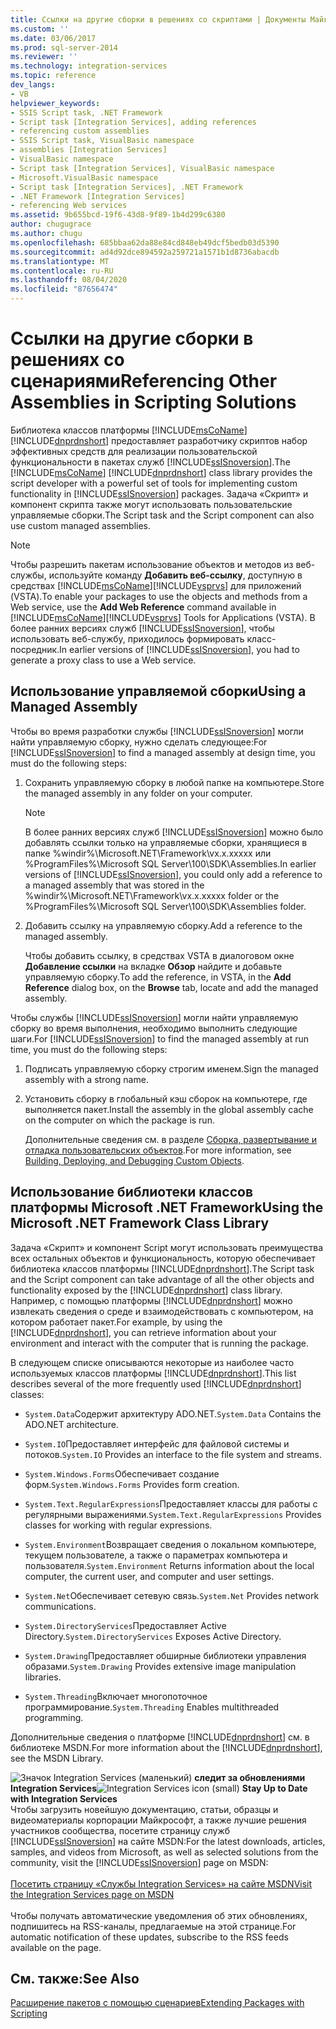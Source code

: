 ```yaml
---
title: Ссылки на другие сборки в решениях со скриптами | Документы Майкрософт
ms.custom: ''
ms.date: 03/06/2017
ms.prod: sql-server-2014
ms.reviewer: ''
ms.technology: integration-services
ms.topic: reference
dev_langs:
- VB
helpviewer_keywords:
- SSIS Script task, .NET Framework
- Script task [Integration Services], adding references
- referencing custom assemblies
- SSIS Script task, VisualBasic namespace
- assemblies [Integration Services]
- VisualBasic namespace
- Script task [Integration Services], VisualBasic namespace
- Microsoft.VisualBasic namespace
- Script task [Integration Services], .NET Framework
- .NET Framework [Integration Services]
- referencing Web services
ms.assetid: 9b655bcd-19f6-43d8-9f89-1b4d299c6380
author: chugugrace
ms.author: chugu
ms.openlocfilehash: 685bbaa62da88e84cd848eb49dcf5bedb03d5390
ms.sourcegitcommit: ad4d92dce894592a259721a1571b1d8736abacdb
ms.translationtype: MT
ms.contentlocale: ru-RU
ms.lasthandoff: 08/04/2020
ms.locfileid: "87656474"
---
```

# <a name="referencing-other-assemblies-in-scripting-solutions"></a><span data-ttu-id="153ef-102">Ссылки на другие сборки в решениях со сценариями</span><span class="sxs-lookup"><span data-stu-id="153ef-102">Referencing Other Assemblies in Scripting Solutions</span></span>
  <span data-ttu-id="153ef-103">Библиотека классов платформы [!INCLUDE[msCoName](../../includes/msconame-md.md)] [!INCLUDE[dnprdnshort](../../includes/dnprdnshort-md.md)] предоставляет разработчику скриптов набор эффективных средств для реализации пользовательской функциональности в пакетах служб [!INCLUDE[ssISnoversion](../../includes/ssisnoversion-md.md)].</span><span class="sxs-lookup"><span data-stu-id="153ef-103">The [!INCLUDE[msCoName](../../includes/msconame-md.md)] [!INCLUDE[dnprdnshort](../../includes/dnprdnshort-md.md)] class library provides the script developer with a powerful set of tools for implementing custom functionality in [!INCLUDE[ssISnoversion](../../includes/ssisnoversion-md.md)] packages.</span></span> <span data-ttu-id="153ef-104">Задача «Скрипт» и компонент скрипта также могут использовать пользовательские управляемые сборки.</span><span class="sxs-lookup"><span data-stu-id="153ef-104">The Script task and the Script component can also use custom managed assemblies.</span></span>

> [!NOTE]
>  <span data-ttu-id="153ef-105">Чтобы разрешить пакетам использование объектов и методов из веб-службы, используйте команду **Добавить веб-ссылку**, доступную в средствах [!INCLUDE[msCoName](../../includes/msconame-md.md)][!INCLUDE[vsprvs](../../includes/vsprvs-md.md)] для приложений (VSTA).</span><span class="sxs-lookup"><span data-stu-id="153ef-105">To enable your packages to use the objects and methods from a Web service, use the **Add Web Reference** command available in [!INCLUDE[msCoName](../../includes/msconame-md.md)][!INCLUDE[vsprvs](../../includes/vsprvs-md.md)] Tools for Applications (VSTA).</span></span> <span data-ttu-id="153ef-106">В более ранних версиях служб [!INCLUDE[ssISnoversion](../../includes/ssisnoversion-md.md)], чтобы использовать веб-службу, приходилось формировать класс-посредник.</span><span class="sxs-lookup"><span data-stu-id="153ef-106">In earlier versions of [!INCLUDE[ssISnoversion](../../includes/ssisnoversion-md.md)], you had to generate a proxy class to use a Web service.</span></span>

## <a name="using-a-managed-assembly"></a><span data-ttu-id="153ef-107">Использование управляемой сборки</span><span class="sxs-lookup"><span data-stu-id="153ef-107">Using a Managed Assembly</span></span>
 <span data-ttu-id="153ef-108">Чтобы во время разработки службы [!INCLUDE[ssISnoversion](../../includes/ssisnoversion-md.md)] могли найти управляемую сборку, нужно сделать следующее:</span><span class="sxs-lookup"><span data-stu-id="153ef-108">For [!INCLUDE[ssISnoversion](../../includes/ssisnoversion-md.md)] to find a managed assembly at design time, you must do the following steps:</span></span>

1.  <span data-ttu-id="153ef-109">Сохранить управляемую сборку в любой папке на компьютере.</span><span class="sxs-lookup"><span data-stu-id="153ef-109">Store the managed assembly in any folder on your computer.</span></span>

    > [!NOTE]
    >  <span data-ttu-id="153ef-110">В более ранних версиях служб [!INCLUDE[ssISnoversion](../../includes/ssisnoversion-md.md)] можно было добавлять ссылки только на управляемые сборки, хранящиеся в папке %windir%\Microsoft.NET\Framework\vx.x.xxxxx или %ProgramFiles%\Microsoft SQL Server\100\SDK\Assemblies.</span><span class="sxs-lookup"><span data-stu-id="153ef-110">In earlier versions of [!INCLUDE[ssISnoversion](../../includes/ssisnoversion-md.md)], you could only add a reference to a managed assembly that was stored in the %windir%\Microsoft.NET\Framework\vx.x.xxxxx folder or the %ProgramFiles%\Microsoft SQL Server\100\SDK\Assemblies folder.</span></span>

2.  <span data-ttu-id="153ef-111">Добавить ссылку на управляемую сборку.</span><span class="sxs-lookup"><span data-stu-id="153ef-111">Add a reference to the managed assembly.</span></span>

     <span data-ttu-id="153ef-112">Чтобы добавить ссылку, в средствах VSTA в диалоговом окне **Добавление ссылки** на вкладке **Обзор** найдите и добавьте управляемую сборку.</span><span class="sxs-lookup"><span data-stu-id="153ef-112">To add the reference, in VSTA, in the **Add Reference** dialog box, on the **Browse** tab, locate and add the managed assembly.</span></span>

 <span data-ttu-id="153ef-113">Чтобы службы [!INCLUDE[ssISnoversion](../../includes/ssisnoversion-md.md)] могли найти управляемую сборку во время выполнения, необходимо выполнить следующие шаги.</span><span class="sxs-lookup"><span data-stu-id="153ef-113">For [!INCLUDE[ssISnoversion](../../includes/ssisnoversion-md.md)] to find the managed assembly at run time, you must do the following steps:</span></span>

1.  <span data-ttu-id="153ef-114">Подписать управляемую сборку строгим именем.</span><span class="sxs-lookup"><span data-stu-id="153ef-114">Sign the managed assembly with a strong name.</span></span>

2.  <span data-ttu-id="153ef-115">Установить сборку в глобальный кэш сборок на компьютере, где выполняется пакет.</span><span class="sxs-lookup"><span data-stu-id="153ef-115">Install the assembly in the global assembly cache on the computer on which the package is run.</span></span>

     <span data-ttu-id="153ef-116">Дополнительные сведения см. в разделе [Сборка, развертывание и отладка пользовательских объектов](../extending-packages-custom-objects/building-deploying-and-debugging-custom-objects.md).</span><span class="sxs-lookup"><span data-stu-id="153ef-116">For more information, see [Building, Deploying, and Debugging Custom Objects](../extending-packages-custom-objects/building-deploying-and-debugging-custom-objects.md).</span></span>

## <a name="using-the-microsoft-net-framework-class-library"></a><span data-ttu-id="153ef-117">Использование библиотеки классов платформы Microsoft .NET Framework</span><span class="sxs-lookup"><span data-stu-id="153ef-117">Using the Microsoft .NET Framework Class Library</span></span>
 <span data-ttu-id="153ef-118">Задача «Скрипт» и компонент Script могут использовать преимущества всех остальных объектов и функциональность, которую обеспечивает библиотека классов платформы [!INCLUDE[dnprdnshort](../../includes/dnprdnshort-md.md)].</span><span class="sxs-lookup"><span data-stu-id="153ef-118">The Script task and the Script component can take advantage of all the other objects and functionality exposed by the [!INCLUDE[dnprdnshort](../../includes/dnprdnshort-md.md)] class library.</span></span> <span data-ttu-id="153ef-119">Например, с помощью платформы [!INCLUDE[dnprdnshort](../../includes/dnprdnshort-md.md)] можно извлекать сведения о среде и взаимодействовать с компьютером, на котором работает пакет.</span><span class="sxs-lookup"><span data-stu-id="153ef-119">For example, by using the [!INCLUDE[dnprdnshort](../../includes/dnprdnshort-md.md)], you can retrieve information about your environment and interact with the computer that is running the package.</span></span>

 <span data-ttu-id="153ef-120">В следующем списке описываются некоторые из наиболее часто используемых классов платформы [!INCLUDE[dnprdnshort](../../includes/dnprdnshort-md.md)].</span><span class="sxs-lookup"><span data-stu-id="153ef-120">This list describes several of the more frequently used [!INCLUDE[dnprdnshort](../../includes/dnprdnshort-md.md)] classes:</span></span>

-   <span data-ttu-id="153ef-121">`System.Data`Содержит архитектуру ADO.NET.</span><span class="sxs-lookup"><span data-stu-id="153ef-121">`System.Data` Contains the ADO.NET architecture.</span></span>

-   <span data-ttu-id="153ef-122">`System.IO`Предоставляет интерфейс для файловой системы и потоков.</span><span class="sxs-lookup"><span data-stu-id="153ef-122">`System.IO` Provides an interface to the file system and streams.</span></span>

-   <span data-ttu-id="153ef-123">`System.Windows.Forms`Обеспечивает создание форм.</span><span class="sxs-lookup"><span data-stu-id="153ef-123">`System.Windows.Forms` Provides form creation.</span></span>

-   <span data-ttu-id="153ef-124">`System.Text.RegularExpressions`Предоставляет классы для работы с регулярными выражениями.</span><span class="sxs-lookup"><span data-stu-id="153ef-124">`System.Text.RegularExpressions` Provides classes for working with regular expressions.</span></span>

-   <span data-ttu-id="153ef-125">`System.Environment`Возвращает сведения о локальном компьютере, текущем пользователе, а также о параметрах компьютера и пользователя.</span><span class="sxs-lookup"><span data-stu-id="153ef-125">`System.Environment` Returns information about the local computer, the current user, and computer and user settings.</span></span>

-   <span data-ttu-id="153ef-126">`System.Net`Обеспечивает сетевую связь.</span><span class="sxs-lookup"><span data-stu-id="153ef-126">`System.Net` Provides network communications.</span></span>

-   <span data-ttu-id="153ef-127">`System.DirectoryServices`Предоставляет Active Directory.</span><span class="sxs-lookup"><span data-stu-id="153ef-127">`System.DirectoryServices` Exposes Active Directory.</span></span>

-   <span data-ttu-id="153ef-128">`System.Drawing`Предоставляет обширные библиотеки управления образами.</span><span class="sxs-lookup"><span data-stu-id="153ef-128">`System.Drawing` Provides extensive image manipulation libraries.</span></span>

-   <span data-ttu-id="153ef-129">`System.Threading`Включает многопоточное программирование.</span><span class="sxs-lookup"><span data-stu-id="153ef-129">`System.Threading` Enables multithreaded programming.</span></span>

 <span data-ttu-id="153ef-130">Дополнительные сведения о платформе [!INCLUDE[dnprdnshort](../../includes/dnprdnshort-md.md)] см. в библиотеке MSDN.</span><span class="sxs-lookup"><span data-stu-id="153ef-130">For more information about the [!INCLUDE[dnprdnshort](../../includes/dnprdnshort-md.md)], see the MSDN Library.</span></span>

<span data-ttu-id="153ef-131">![Значок Integration Services (маленький)](../media/dts-16.gif "Значок служб Integration Services (маленький)")  **следит за обновлениями Integration Services**</span><span class="sxs-lookup"><span data-stu-id="153ef-131">![Integration Services icon (small)](../media/dts-16.gif "Integration Services icon (small)")  **Stay Up to Date with Integration Services**</span></span><br /> <span data-ttu-id="153ef-132">Чтобы загрузить новейшую документацию, статьи, образцы и видеоматериалы корпорации Майкрософт, а также лучшие решения участников сообщества, посетите страницу служб [!INCLUDE[ssISnoversion](../../includes/ssisnoversion-md.md)] на сайте MSDN:</span><span class="sxs-lookup"><span data-stu-id="153ef-132">For the latest downloads, articles, samples, and videos from Microsoft, as well as selected solutions from the community, visit the [!INCLUDE[ssISnoversion](../../includes/ssisnoversion-md.md)] page on MSDN:</span></span><br /><br /> [<span data-ttu-id="153ef-133">Посетить страницу «Службы Integration Services» на сайте MSDN</span><span class="sxs-lookup"><span data-stu-id="153ef-133">Visit the Integration Services page on MSDN</span></span>](https://go.microsoft.com/fwlink/?LinkId=136655)<br /><br /> <span data-ttu-id="153ef-134">Чтобы получать автоматические уведомления об этих обновлениях, подпишитесь на RSS-каналы, предлагаемые на этой странице.</span><span class="sxs-lookup"><span data-stu-id="153ef-134">For automatic notification of these updates, subscribe to the RSS feeds available on the page.</span></span>

## <a name="see-also"></a><span data-ttu-id="153ef-135">См. также:</span><span class="sxs-lookup"><span data-stu-id="153ef-135">See Also</span></span>
 [<span data-ttu-id="153ef-136">Расширение пакетов с помощью сценариев</span><span class="sxs-lookup"><span data-stu-id="153ef-136">Extending Packages with Scripting</span></span>](extending-packages-with-scripting.md)


